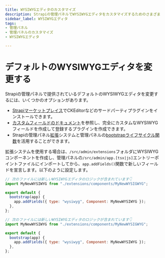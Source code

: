 ```yaml
---
title: WYSIWYGエディタのカスタマイズ
description: Strapiの管理パネルでWYSIWYGエディタをカスタマイズするためのさまざまな戦略について学びましょう。
sidebar_label: WYSIWYGエディタ
tags:
- 管理パネル
- 管理パネルのカスタマイズ
- WYSIWYGエディタ

---
```


# デフォルトのWYSIWYGエディタを変更する

Strapiの管理パネルで提供されているデフォルトのWYSIWYGエディタを変更するには、いくつかのオプションがあります。

- [Strapiマーケットプレイス](https://market.strapi.io/)でCKEditorなどのサードパーティプラグインをインストールできます。
- [カスタムフィールドのドキュメント](/dev-docs/custom-fields)を参照し、完全にカスタムなWYSIWYGフィールドを作成して登録するプラグインを作成できます。
- Strapiの管理パネル[拡張](/dev-docs/admin-panel-customization/extension)システムと管理パネルの[bootstrapライフサイクル関数](/dev-docs/plugins/admin-panel-api#bootstrap)を活用することができます。

拡張システムを使用する場合は、`/src/admin/extensions`フォルダにWYSIWYGコンポーネントを作成し、管理パネルの`/src/admin/app.[tsx|js]`エントリーポイントファイルにインポートしてから、`app.addFields()`関数で新しいフィールドを宣言します。以下のように設定します。

<Tabs groupId="js-ts">
<TabItem value="js" label="JavaScript">

```js title="/src/admin/app.js"
// 次のファイルには新しいWYSIWYGエディタのロジックが含まれています👇
import MyNewWYSIWYG from "./extensions/components/MyNewWYSIGWYG";

export default {
  bootstrap(app) {
    app.addFields({ type: "wysiwyg", Component: MyNewWYSIWYG });
  },
};
```

</TabItem>

<TabItem value="ts" label="TypeScript">

```js title="/src/admin/app.tsx"
// 次のファイルには新しいWYSIWYGエディタのロジックが含まれています👇
import MyNewWYSIWYG from "./extensions/components/MyNewWYSIGWYG";

export default {
  bootstrap(app) {
    app.addFields({ type: "wysiwyg", Component: MyNewWYSIWYG });
  },
};
```

</TabItem>
</Tabs>